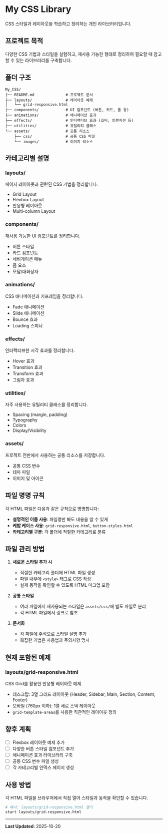 # My CSS Library

CSS 스타일과 레이아웃을 학습하고 정리하는 개인 라이브러리입니다.

## 프로젝트 목적

다양한 CSS 기법과 스타일을 실험하고, 재사용 가능한 형태로 정리하여 필요할 때 참고할 수 있는 라이브러리를 구축합니다.

## 폴더 구조

```
My_CSS/
├── README.md              # 프로젝트 문서
├── layouts/               # 레이아웃 예제
│   └── grid-responsive.html
├── components/            # UI 컴포넌트 (버튼, 카드, 폼 등)
├── animations/            # 애니메이션 효과
├── effects/               # 인터랙티브 효과 (호버, 트랜지션 등)
├── utilities/             # 유틸리티 클래스
└── assets/                # 공통 리소스
    ├── css/               # 공통 CSS 파일
    └── images/            # 이미지 리소스
```

## 카테고리별 설명

### layouts/
페이지 레이아웃과 관련된 CSS 기법을 정리합니다.
- Grid Layout
- Flexbox Layout
- 반응형 레이아웃
- Multi-column Layout

### components/
재사용 가능한 UI 컴포넌트를 정리합니다.
- 버튼 스타일
- 카드 컴포넌트
- 네비게이션 메뉴
- 폼 요소
- 모달/대화상자

### animations/
CSS 애니메이션과 키프레임을 정리합니다.
- Fade 애니메이션
- Slide 애니메이션
- Bounce 효과
- Loading 스피너

### effects/
인터랙티브한 시각 효과를 정리합니다.
- Hover 효과
- Transition 효과
- Transform 효과
- 그림자 효과

### utilities/
자주 사용하는 유틸리티 클래스를 정리합니다.
- Spacing (margin, padding)
- Typography
- Colors
- Display/Visibility

### assets/
프로젝트 전반에서 사용하는 공통 리소스를 저장합니다.
- 공통 CSS 변수
- 테마 파일
- 이미지 및 아이콘

## 파일 명명 규칙

각 HTML 파일은 다음과 같은 규칙으로 명명합니다:
- **설명적인 이름 사용**: 파일명만 봐도 내용을 알 수 있게
- **케밥 케이스 사용**: `grid-responsive.html`, `button-styles.html`
- **카테고리별 구분**: 각 폴더에 적절한 카테고리로 분류

## 파일 관리 방법

1. **새로운 스타일 추가 시**
   - 적절한 카테고리 폴더에 HTML 파일 생성
   - 파일 내부에 `<style>` 태그로 CSS 작성
   - 실제 동작을 확인할 수 있도록 HTML 마크업 포함

2. **공통 스타일**
   - 여러 파일에서 재사용되는 스타일은 `assets/css/`에 별도 파일로 분리
   - 각 HTML 파일에서 링크로 참조

3. **문서화**
   - 각 파일에 주석으로 스타일 설명 추가
   - 복잡한 기법은 사용법과 주의사항 명시

## 현재 포함된 예제

### layouts/grid-responsive.html
CSS Grid를 활용한 반응형 레이아웃 예제
- 데스크탑: 3열 그리드 레이아웃 (Header, Sidebar, Main, Section, Content, Footer)
- 모바일 (760px 이하): 1열 세로 스택 레이아웃
- `grid-template-areas`를 사용한 직관적인 레이아웃 정의

## 향후 계획

- [ ] Flexbox 레이아웃 예제 추가
- [ ] 다양한 버튼 스타일 컴포넌트 추가
- [ ] 애니메이션 효과 라이브러리 구축
- [ ] 공통 CSS 변수 파일 생성
- [ ] 각 카테고리별 인덱스 페이지 생성

## 사용 방법

각 HTML 파일을 브라우저에서 직접 열어 스타일과 동작을 확인할 수 있습니다.

```bash
# 예시: layouts/grid-responsive.html 열기
start layouts/grid-responsive.html
```

---

**Last Updated**: 2025-10-20
